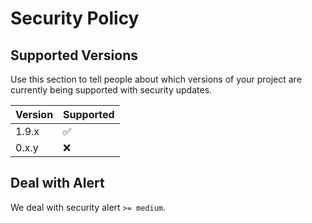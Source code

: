# Security Policy

## Supported Versions

Use this section to tell people about which versions of your project are
currently being supported with security updates.

| Version | Supported          |
| ------- | ------------------ |
| 1.9.x   | :white_check_mark: |
| 0.x.y   | :x:                |

## Deal with Alert

We deal with security alert `>= medium`.
